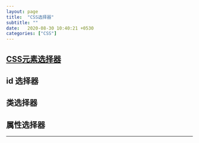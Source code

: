 ```yaml
---
layout: page
title:  "CSS选择器"
subtitle: ""
date:   2020-08-30 10:40:21 +0530
categories: ["CSS"]
---
```

## [CSS元素选择器](C:\Users\lenovo\Documents\GitHub\kid0724.github.io\_posts\2020-08-30-CSS选择器.md)
## id 选择器
## 类选择器
## 属性选择器
---
